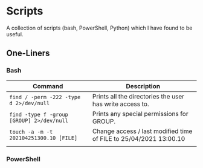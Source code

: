# Scripts
A collection of scripts (bash, PowerShell, Python) which I have found to be useful.

## One-Liners

### Bash
| Command | Description |
|-----------------------------------------|----------------------------------------------------------|
| `find / -perm -222 -type d 2>/dev/null` | Prints all the directories the user has write access to. |
| `find -type f -group [GROUP] 2>/dev/null` | Prints any special permissions for GROUP. |
| `touch -a -m -t 202104251300.10 [FILE]` | Change access / last modified time of FILE to 25/04/2021 13:00.10 |
|||

### PowerShell
